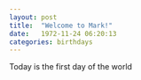 ```yaml
---
layout: post
title:  "Welcome to Mark!"
date:   1972-11-24 06:20:13
categories: birthdays
---
```


Today is the first day of the world
